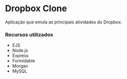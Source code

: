 # Dropbox Clone

Aplicação que emula as principais atividades do Dropbox.

### Recursos utilizados

- EJS
- Node.js
- Express
- Formidable
- Morgan
- MySQL
